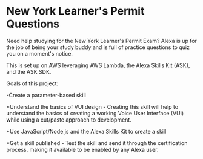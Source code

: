 # New York Learner's Permit Questions

Need help studying for the New York Learner's Permit Exam? Alexa is up for the job of being your study buddy and is full of practice questions to quiz you on a moment's notice.

This is set up on AWS leveraging AWS Lambda, the Alexa Skills Kit (ASK), and the ASK SDK.

Goals of this project:

-Create a parameter-based skill 

*Understand the basics of VUI design - Creating this skill will help to understand the basics of creating a working Voice User Interface (VUI) while using a cut/paste approach to development. 

*Use JavaScript/Node.js and the Alexa Skills Kit to create a skill

*Get a skill published - Test the skill and send it through the certification process, making it available to be enabled by any Alexa user.